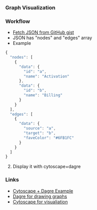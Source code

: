### Graph Visualization

### Workflow
- [Fetch JSON from GitHub gist](https://gist.githubusercontent.com/deny7ko/e6083f77bf25684ebacb65c78e09cd8d/raw/39b5c6181459c03233afb4e984b750bf436679a9/nodes.json)
- JSON has "nodes" and "edges" array
- Example
```javascript
{
  "nodes": [
    {
      "data": {
        "id": "a",
        "name": "Activation"
      },
      "data": {
        "id": "b",
        "name": "Billing"
      }
    }
  ],
  "edges": [
    {
      "data": {
        "source": "a",
        "target": "b",
        "faveColor": "#6FB1FC"
      }
    }
  ]
}
```

2. Display it with cytoscape+dagre

### Links
- [Cytoscape + Dagre Example](https://github.com/asiftasleem/cytoscape-dagre-examples)
- [Dagre for drawing graphs](https://github.com/dagrejs/dagre/wiki)
- [Cytoscape for visualiation](https://js.cytoscape.org/)
